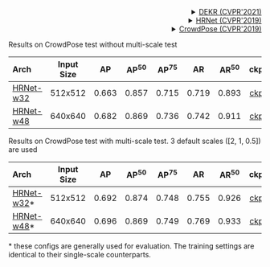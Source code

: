 <!-- [ALGORITHM] -->

<details>
<summary align="right"><a href="https://arxiv.org/abs/2104.02300">DEKR (CVPR'2021)</a></summary>

```bibtex
@inproceedings{geng2021bottom,
  title={Bottom-up human pose estimation via disentangled keypoint regression},
  author={Geng, Zigang and Sun, Ke and Xiao, Bin and Zhang, Zhaoxiang and Wang, Jingdong},
  booktitle={Proceedings of the IEEE/CVF Conference on Computer Vision and Pattern Recognition},
  pages={14676--14686},
  year={2021}
}
```

</details>

<!-- [ALGORITHM] -->

<details>
<summary align="right"><a href="http://openaccess.thecvf.com/content_CVPR_2019/html/Sun_Deep_High-Resolution_Representation_Learning_for_Human_Pose_Estimation_CVPR_2019_paper.html">HRNet (CVPR'2019)</a></summary>

```bibtex
@inproceedings{sun2019deep,
  title={Deep high-resolution representation learning for human pose estimation},
  author={Sun, Ke and Xiao, Bin and Liu, Dong and Wang, Jingdong},
  booktitle={Proceedings of the IEEE conference on computer vision and pattern recognition},
  pages={5693--5703},
  year={2019}
}
```

</details>

<!-- [DATASET] -->

<details>
<summary align="right"><a href="http://openaccess.thecvf.com/content_CVPR_2019/html/Li_CrowdPose_Efficient_Crowded_Scenes_Pose_Estimation_and_a_New_Benchmark_CVPR_2019_paper.html">CrowdPose (CVPR'2019)</a></summary>

```bibtex
@article{li2018crowdpose,
  title={CrowdPose: Efficient Crowded Scenes Pose Estimation and A New Benchmark},
  author={Li, Jiefeng and Wang, Can and Zhu, Hao and Mao, Yihuan and Fang, Hao-Shu and Lu, Cewu},
  journal={arXiv preprint arXiv:1812.00324},
  year={2018}
}
```

</details>

Results on CrowdPose test without multi-scale test

| Arch                                          | Input Size |  AP   | AP<sup>50</sup> | AP<sup>75</sup> |  AR   | AR<sup>50</sup> |                     ckpt                      |                      log                      |
| :-------------------------------------------- | :--------: | :---: | :-------------: | :-------------: | :---: | :-------------: | :-------------------------------------------: | :-------------------------------------------: |
| [HRNet-w32](/configs/body/2d_kpt_sview_rgb_img/disentangled_keypoint_regression/crowdpose/hrnet_w32_crowdpose_512x512.py) |  512x512   | 0.663 |      0.857      |      0.715      | 0.719 |      0.893      | [ckpt](https://download.openmmlab.com/mmpose/bottom_up/dekr/hrnet_w32_crowdpose_512x512-685aff75_20220924.pth) | [log](https://download.openmmlab.com/mmpose/bottom_up/dekr/hrnet_w32_crowdpose_512x512-20220924.log.json) |
| [HRNet-w48](/configs/body/2d_kpt_sview_rgb_img/disentangled_keypoint_regression/crowdpose/hrnet_w48_crowdpose_640x640.py) |  640x640   | 0.682 |      0.869      |      0.736      | 0.742 |      0.911      | [ckpt](https://download.openmmlab.com/mmpose/bottom_up/dekr/hrnet_w48_crowdpose_640x640-ef6b6040_20220930.pth) | [log](https://download.openmmlab.com/mmpose/bottom_up/dekr/hrnet_w48_crowdpose_640x640-20220930.log.json) |

Results on CrowdPose test with multi-scale test. 3 default scales (\[2, 1, 0.5\]) are used

| Arch                                                                | Input Size |  AP   | AP<sup>50</sup> | AP<sup>75</sup> |  AR   | AR<sup>50</sup> |                                 ckpt                                 |
| :------------------------------------------------------------------ | :--------: | :---: | :-------------: | :-------------: | :---: | :-------------: | :------------------------------------------------------------------: |
| [HRNet-w32](/configs/body/2d_kpt_sview_rgb_img/disentangled_keypoint_regression/crowdpose/hrnet_w32_crowdpose_512x512_multiscale.py)\* |  512x512   | 0.692 |      0.874      |      0.748      | 0.755 |      0.926      | [ckpt](https://download.openmmlab.com/mmpose/bottom_up/dekr/hrnet_w32_crowdpose_512x512-685aff75_20220924.pth) |
| [HRNet-w48](/configs/body/2d_kpt_sview_rgb_img/disentangled_keypoint_regression/crowdpose/hrnet_w48_crowdpose_640x640_multiscale.py)\* |  640x640   | 0.696 |      0.869      |      0.749      | 0.769 |      0.933      | [ckpt](https://download.openmmlab.com/mmpose/bottom_up/dekr/hrnet_w48_crowdpose_640x640-ef6b6040_20220930.pth) |

\* these configs are generally used for evaluation. The training settings are identical to their single-scale counterparts.
